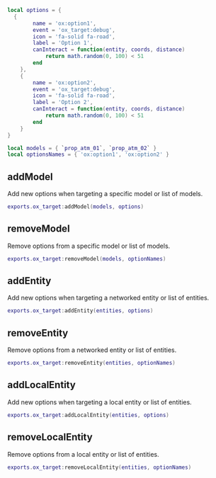 ```lua
local options = {
  {
        name = 'ox:option1',
        event = 'ox_target:debug',
        icon = 'fa-solid fa-road',
        label = 'Option 1',
        canInteract = function(entity, coords, distance)
            return math.random(0, 100) < 51
        end
    },
    {
        name = 'ox:option2',
        event = 'ox_target:debug',
        icon = 'fa-solid fa-road',
        label = 'Option 2',
        canInteract = function(entity, coords, distance)
            return math.random(0, 100) < 51
        end
    }
}

local models = { `prop_atm_01`, `prop_atm_02` }
local optionsNames = { 'ox:option1', 'ox:option2' }
```

## addModel

Add new options when targeting a specific model or list of models.

```lua
exports.ox_target:addModel(models, options)
```

## removeModel

Remove options from a specific model or list of models.

```lua
exports.ox_target:removeModel(models, optionNames)
```

## addEntity

Add new options when targeting a networked entity or list of entities.

```lua
exports.ox_target:addEntity(entities, options)
```

## removeEntity

Remove options from a networked entity or list of entities.

```lua
exports.ox_target:removeEntity(entities, optionNames)
```


## addLocalEntity

Add new options when targeting a local entity or list of entities.

```lua
exports.ox_target:addLocalEntity(entities, options)
```

## removeLocalEntity

Remove options from a local entity or list of entities.

```lua
exports.ox_target:removeLocalEntity(entities, optionNames)
```
